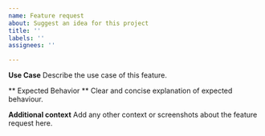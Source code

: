 ```yaml
---
name: Feature request
about: Suggest an idea for this project
title: ''
labels: ''
assignees: ''

---
```


**Use Case**
Describe the use case of this feature.

** Expected Behavior **
Clear and concise explanation of expected behaviour.

**Additional context**
Add any other context or screenshots about the feature request here.

